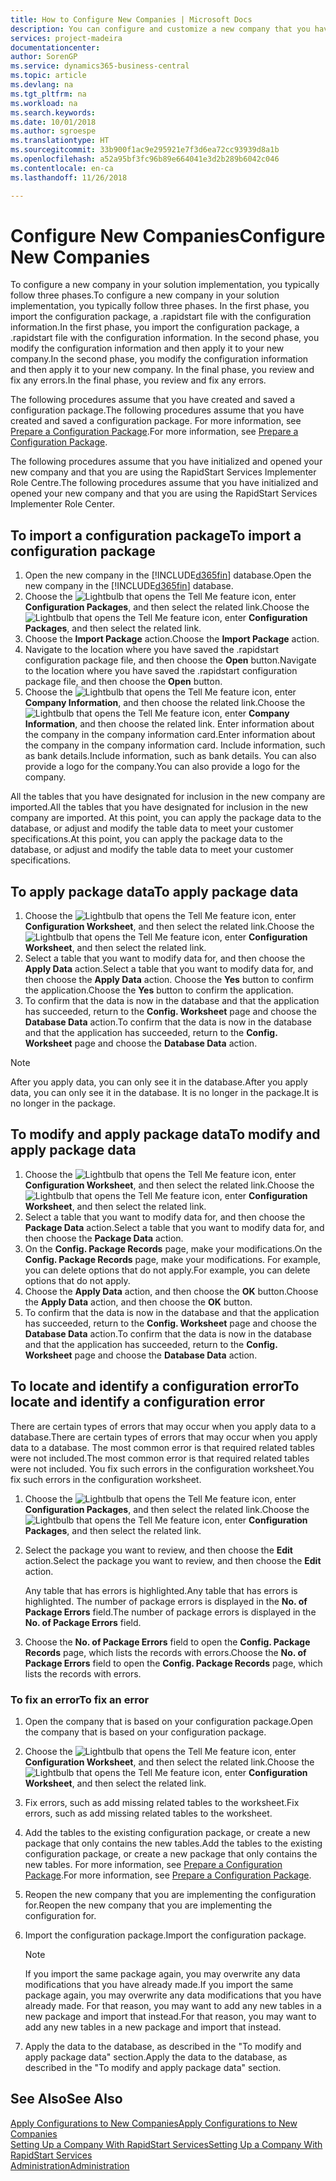 ```yaml
---
title: How to Configure New Companies | Microsoft Docs
description: You can configure and customize a new company that you have created. To fine tune your implementation, you proceed in three phases to complete your configuration.
services: project-madeira
documentationcenter: 
author: SorenGP
ms.service: dynamics365-business-central
ms.topic: article
ms.devlang: na
ms.tgt_pltfrm: na
ms.workload: na
ms.search.keywords: 
ms.date: 10/01/2018
ms.author: sgroespe
ms.translationtype: HT
ms.sourcegitcommit: 33b900f1ac9e295921e7f3d6ea72cc93939d8a1b
ms.openlocfilehash: a52a95bf3fc96b89e664041e3d2b289b6042c046
ms.contentlocale: en-ca
ms.lasthandoff: 11/26/2018

---
```

# <a name="configure-new-companies"></a><span data-ttu-id="6672c-104">Configure New Companies</span><span class="sxs-lookup"><span data-stu-id="6672c-104">Configure New Companies</span></span>
<span data-ttu-id="6672c-105">To configure a new company in your solution implementation, you typically follow three phases.</span><span class="sxs-lookup"><span data-stu-id="6672c-105">To configure a new company in your solution implementation, you typically follow three phases.</span></span> <span data-ttu-id="6672c-106">In the first phase, you import the configuration package, a .rapidstart file with the configuration information.</span><span class="sxs-lookup"><span data-stu-id="6672c-106">In the first phase, you import the configuration package, a .rapidstart file with the configuration information.</span></span> <span data-ttu-id="6672c-107">In the second phase, you modify the configuration information and then apply it to your new company.</span><span class="sxs-lookup"><span data-stu-id="6672c-107">In the second phase, you modify the configuration information and then apply it to your new company.</span></span> <span data-ttu-id="6672c-108">In the final phase, you review and fix any errors.</span><span class="sxs-lookup"><span data-stu-id="6672c-108">In the final phase, you review and fix any errors.</span></span>  

<span data-ttu-id="6672c-109">The following procedures assume that you have created and saved a configuration package.</span><span class="sxs-lookup"><span data-stu-id="6672c-109">The following procedures assume that you have created and saved a configuration package.</span></span> <span data-ttu-id="6672c-110">For more information, see [Prepare a Configuration Package](admin-how-to-prepare-a-configuration-package.md).</span><span class="sxs-lookup"><span data-stu-id="6672c-110">For more information, see [Prepare a Configuration Package](admin-how-to-prepare-a-configuration-package.md).</span></span>  

<span data-ttu-id="6672c-111">The following procedures assume that you have initialized and opened your new company and that you are using the RapidStart Services Implementer Role Centre.</span><span class="sxs-lookup"><span data-stu-id="6672c-111">The following procedures assume that you have initialized and opened your new company and that you are using the RapidStart Services Implementer Role Center.</span></span>

## <a name="to-import-a-configuration-package"></a><span data-ttu-id="6672c-112">To import a configuration package</span><span class="sxs-lookup"><span data-stu-id="6672c-112">To import a configuration package</span></span>  
1. <span data-ttu-id="6672c-113">Open the new company in the [!INCLUDE[d365fin](includes/d365fin_md.md)] database.</span><span class="sxs-lookup"><span data-stu-id="6672c-113">Open the new company in the [!INCLUDE[d365fin](includes/d365fin_md.md)] database.</span></span>  
2. <span data-ttu-id="6672c-114">Choose the ![Lightbulb that opens the Tell Me feature](media/ui-search/search_small.png "Tell me what you want to do") icon, enter **Configuration Packages**, and then select the related link.</span><span class="sxs-lookup"><span data-stu-id="6672c-114">Choose the ![Lightbulb that opens the Tell Me feature](media/ui-search/search_small.png "Tell me what you want to do") icon, enter **Configuration Packages**, and then select the related link.</span></span>  
3. <span data-ttu-id="6672c-115">Choose the **Import Package** action.</span><span class="sxs-lookup"><span data-stu-id="6672c-115">Choose the **Import Package** action.</span></span>  
4. <span data-ttu-id="6672c-116">Navigate to the location where you have saved the .rapidstart configuration package file, and then choose the **Open** button.</span><span class="sxs-lookup"><span data-stu-id="6672c-116">Navigate to the location where you have saved the .rapidstart configuration package file, and then choose the **Open** button.</span></span>  
5. <span data-ttu-id="6672c-117">Choose the ![Lightbulb that opens the Tell Me feature](media/ui-search/search_small.png "Tell me what you want to do") icon, enter **Company Information**, and then choose the related link.</span><span class="sxs-lookup"><span data-stu-id="6672c-117">Choose the ![Lightbulb that opens the Tell Me feature](media/ui-search/search_small.png "Tell me what you want to do") icon, enter **Company Information**, and then choose the related link.</span></span> <span data-ttu-id="6672c-118">Enter information about the company in the company information card.</span><span class="sxs-lookup"><span data-stu-id="6672c-118">Enter information about the company in the company information card.</span></span> <span data-ttu-id="6672c-119">Include information, such as bank details.</span><span class="sxs-lookup"><span data-stu-id="6672c-119">Include information, such as bank details.</span></span> <span data-ttu-id="6672c-120">You can also provide a logo for the company.</span><span class="sxs-lookup"><span data-stu-id="6672c-120">You can also provide a logo for the company.</span></span>  

<span data-ttu-id="6672c-121">All the tables that you have designated for inclusion in the new company are imported.</span><span class="sxs-lookup"><span data-stu-id="6672c-121">All the tables that you have designated for inclusion in the new company are imported.</span></span> <span data-ttu-id="6672c-122">At this point, you can apply the package data to the database, or adjust and modify the table data to meet your customer specifications.</span><span class="sxs-lookup"><span data-stu-id="6672c-122">At this point, you can apply the package data to the database, or adjust and modify the table data to meet your customer specifications.</span></span>  

## <a name="to-apply-package-data"></a><span data-ttu-id="6672c-123">To apply package data</span><span class="sxs-lookup"><span data-stu-id="6672c-123">To apply package data</span></span>  
1. <span data-ttu-id="6672c-124">Choose the ![Lightbulb that opens the Tell Me feature](media/ui-search/search_small.png "Tell me what you want to do") icon, enter **Configuration Worksheet**, and then select the related link.</span><span class="sxs-lookup"><span data-stu-id="6672c-124">Choose the ![Lightbulb that opens the Tell Me feature](media/ui-search/search_small.png "Tell me what you want to do") icon, enter **Configuration Worksheet**, and then select the related link.</span></span>  
2. <span data-ttu-id="6672c-125">Select a table that you want to modify data for, and then choose the **Apply Data** action.</span><span class="sxs-lookup"><span data-stu-id="6672c-125">Select a table that you want to modify data for, and then choose the **Apply Data** action.</span></span> <span data-ttu-id="6672c-126">Choose the **Yes** button to confirm the application.</span><span class="sxs-lookup"><span data-stu-id="6672c-126">Choose the **Yes** button to confirm the application.</span></span>
3. <span data-ttu-id="6672c-127">To confirm that the data is now in the database and that the application has succeeded, return to the **Config. Worksheet** page and choose the **Database Data** action.</span><span class="sxs-lookup"><span data-stu-id="6672c-127">To confirm that the data is now in the database and that the application has succeeded, return to the **Config. Worksheet** page and choose the **Database Data** action.</span></span>  

> [!NOTE]  
>  <span data-ttu-id="6672c-128">After you apply data, you can only see it in the database.</span><span class="sxs-lookup"><span data-stu-id="6672c-128">After you apply data, you can only see it in the database.</span></span> <span data-ttu-id="6672c-129">It is no longer in the package.</span><span class="sxs-lookup"><span data-stu-id="6672c-129">It is no longer in the package.</span></span>  

## <a name="to-modify-and-apply-package-data"></a><span data-ttu-id="6672c-130">To modify and apply package data</span><span class="sxs-lookup"><span data-stu-id="6672c-130">To modify and apply package data</span></span>  
1. <span data-ttu-id="6672c-131">Choose the ![Lightbulb that opens the Tell Me feature](media/ui-search/search_small.png "Tell me what you want to do") icon, enter **Configuration Worksheet**, and then select the related link.</span><span class="sxs-lookup"><span data-stu-id="6672c-131">Choose the ![Lightbulb that opens the Tell Me feature](media/ui-search/search_small.png "Tell me what you want to do") icon, enter **Configuration Worksheet**, and then select the related link.</span></span>  
2. <span data-ttu-id="6672c-132">Select a table that you want to modify data for, and then choose the **Package Data** action.</span><span class="sxs-lookup"><span data-stu-id="6672c-132">Select a table that you want to modify data for, and then choose the **Package Data** action.</span></span>  
3. <span data-ttu-id="6672c-133">On the **Config. Package Records** page, make your modifications.</span><span class="sxs-lookup"><span data-stu-id="6672c-133">On the **Config. Package Records** page, make your modifications.</span></span> <span data-ttu-id="6672c-134">For example, you can delete options that do not apply.</span><span class="sxs-lookup"><span data-stu-id="6672c-134">For example, you can delete options that do not apply.</span></span>  
4. <span data-ttu-id="6672c-135">Choose the **Apply Data** action, and then choose the **OK** button.</span><span class="sxs-lookup"><span data-stu-id="6672c-135">Choose the **Apply Data** action, and then choose the **OK** button.</span></span>  
5. <span data-ttu-id="6672c-136">To confirm that the data is now in the database and that the application has succeeded, return to the **Config. Worksheet** page and choose the **Database Data** action.</span><span class="sxs-lookup"><span data-stu-id="6672c-136">To confirm that the data is now in the database and that the application has succeeded, return to the **Config. Worksheet** page and choose the **Database Data** action.</span></span>  

## <a name="to-locate-and-identify-a-configuration-error"></a><span data-ttu-id="6672c-137">To locate and identify a configuration error</span><span class="sxs-lookup"><span data-stu-id="6672c-137">To locate and identify a configuration error</span></span>  
<span data-ttu-id="6672c-138">There are certain types of errors that may occur when you apply data to a database.</span><span class="sxs-lookup"><span data-stu-id="6672c-138">There are certain types of errors that may occur when you apply data to a database.</span></span> <span data-ttu-id="6672c-139">The most common error is that required related tables were not included.</span><span class="sxs-lookup"><span data-stu-id="6672c-139">The most common error is that required related tables were not included.</span></span> <span data-ttu-id="6672c-140">You fix such errors in the configuration worksheet.</span><span class="sxs-lookup"><span data-stu-id="6672c-140">You fix such errors in the configuration worksheet.</span></span>

1. <span data-ttu-id="6672c-141">Choose the ![Lightbulb that opens the Tell Me feature](media/ui-search/search_small.png "Tell me what you want to do") icon, enter **Configuration Packages**, and then select the related link.</span><span class="sxs-lookup"><span data-stu-id="6672c-141">Choose the ![Lightbulb that opens the Tell Me feature](media/ui-search/search_small.png "Tell me what you want to do") icon, enter **Configuration Packages**, and then select the related link.</span></span>  
2. <span data-ttu-id="6672c-142">Select the package you want to review, and then choose the **Edit** action.</span><span class="sxs-lookup"><span data-stu-id="6672c-142">Select the package you want to review, and then choose the **Edit** action.</span></span>  

    <span data-ttu-id="6672c-143">Any table that has errors is highlighted.</span><span class="sxs-lookup"><span data-stu-id="6672c-143">Any table that has errors is highlighted.</span></span> <span data-ttu-id="6672c-144">The number of package errors is displayed in the **No. of Package Errors** field.</span><span class="sxs-lookup"><span data-stu-id="6672c-144">The number of package errors is displayed in the **No. of Package Errors** field.</span></span>  

3. <span data-ttu-id="6672c-145">Choose the **No. of Package Errors** field to open the **Config. Package Records** page, which lists the records with errors.</span><span class="sxs-lookup"><span data-stu-id="6672c-145">Choose the **No. of Package Errors** field to open the **Config. Package Records** page, which lists the records with errors.</span></span>  

### <a name="to-fix-an-error"></a><span data-ttu-id="6672c-146">To fix an error</span><span class="sxs-lookup"><span data-stu-id="6672c-146">To fix an error</span></span>  
1. <span data-ttu-id="6672c-147">Open the company that is based on your configuration package.</span><span class="sxs-lookup"><span data-stu-id="6672c-147">Open the company that is based on your configuration package.</span></span>  
2. <span data-ttu-id="6672c-148">Choose the ![Lightbulb that opens the Tell Me feature](media/ui-search/search_small.png "Tell me what you want to do") icon, enter **Configuration Worksheet**, and then select the related link.</span><span class="sxs-lookup"><span data-stu-id="6672c-148">Choose the ![Lightbulb that opens the Tell Me feature](media/ui-search/search_small.png "Tell me what you want to do") icon, enter **Configuration Worksheet**, and then select the related link.</span></span>  
3. <span data-ttu-id="6672c-149">Fix errors, such as add missing related tables to the worksheet.</span><span class="sxs-lookup"><span data-stu-id="6672c-149">Fix errors, such as add missing related tables to the worksheet.</span></span>  
4. <span data-ttu-id="6672c-150">Add the tables to the existing configuration package, or create a new package that only contains the new tables.</span><span class="sxs-lookup"><span data-stu-id="6672c-150">Add the tables to the existing configuration package, or create a new package that only contains the new tables.</span></span> <span data-ttu-id="6672c-151">For more information, see [Prepare a Configuration Package](admin-how-to-prepare-a-configuration-package.md).</span><span class="sxs-lookup"><span data-stu-id="6672c-151">For more information, see [Prepare a Configuration Package](admin-how-to-prepare-a-configuration-package.md).</span></span>  
5. <span data-ttu-id="6672c-152">Reopen the new company that you are implementing the configuration for.</span><span class="sxs-lookup"><span data-stu-id="6672c-152">Reopen the new company that you are implementing the configuration for.</span></span>  
6. <span data-ttu-id="6672c-153">Import the configuration package.</span><span class="sxs-lookup"><span data-stu-id="6672c-153">Import the configuration package.</span></span>  

    > [!NOTE]  
    >  <span data-ttu-id="6672c-154">If you import the same package again, you may overwrite any data modifications that you have already made.</span><span class="sxs-lookup"><span data-stu-id="6672c-154">If you import the same package again, you may overwrite any data modifications that you have already made.</span></span> <span data-ttu-id="6672c-155">For that reason, you may want to add any new tables in a new package and import that instead.</span><span class="sxs-lookup"><span data-stu-id="6672c-155">For that reason, you may want to add any new tables in a new package and import that instead.</span></span>  

7. <span data-ttu-id="6672c-156">Apply the data to the database, as described in the "To modify and apply package data" section.</span><span class="sxs-lookup"><span data-stu-id="6672c-156">Apply the data to the database, as described in the "To modify and apply package data" section.</span></span>

## <a name="see-also"></a><span data-ttu-id="6672c-157">See Also</span><span class="sxs-lookup"><span data-stu-id="6672c-157">See Also</span></span>  
[<span data-ttu-id="6672c-158">Apply Configurations to New Companies</span><span class="sxs-lookup"><span data-stu-id="6672c-158">Apply Configurations to New Companies</span></span>](admin-apply-configuration-to-new-companies.md)  
[<span data-ttu-id="6672c-159">Setting Up a Company With RapidStart Services</span><span class="sxs-lookup"><span data-stu-id="6672c-159">Setting Up a Company With RapidStart Services</span></span>](admin-set-up-a-company-with-rapidstart.md)  
[<span data-ttu-id="6672c-160">Administration</span><span class="sxs-lookup"><span data-stu-id="6672c-160">Administration</span></span>](admin-setup-and-administration.md)

